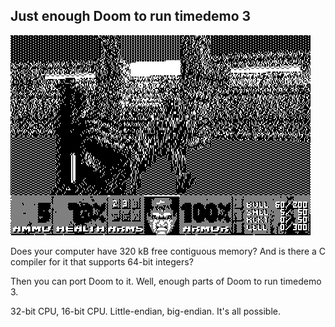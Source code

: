 ## Just enough Doom to run timedemo 3
![Doomtd3](readme_imgs/doomtd3.png?raw=true)

Does your computer have 320 kB free contiguous memory?
And is there a C compiler for it that supports 64-bit integers?

Then you can port Doom to it.
Well, enough parts of Doom to run timedemo 3.

32-bit CPU, 16-bit CPU.
Little-endian, big-endian.
It's all possible.
